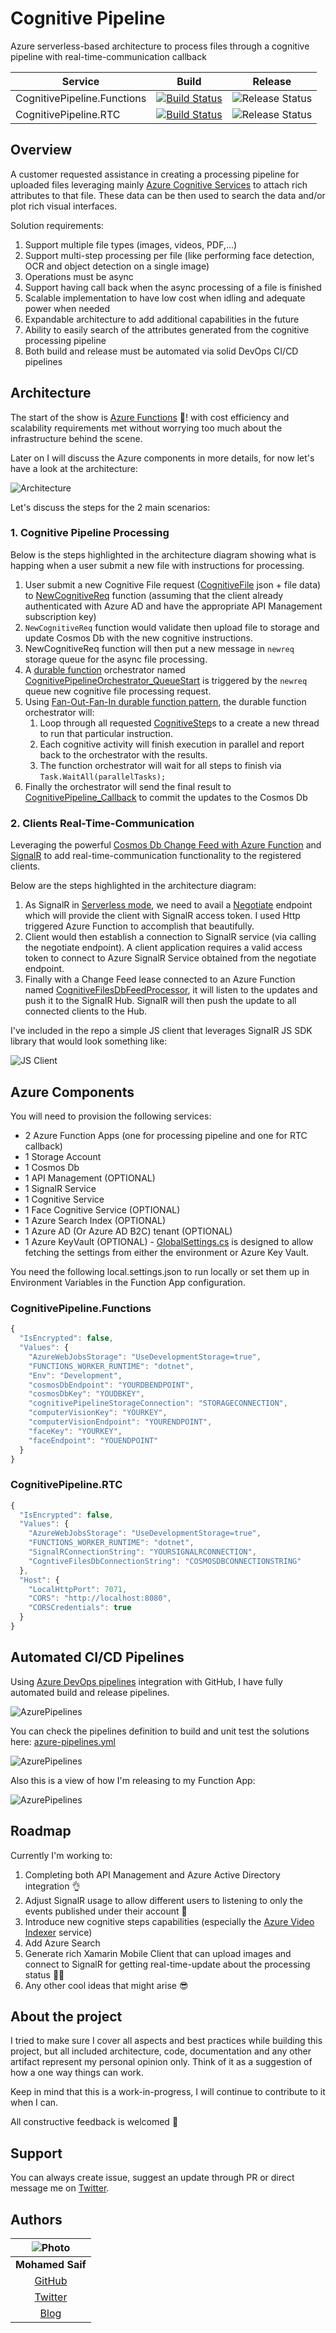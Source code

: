 ﻿# Cognitive Pipeline

Azure serverless-based architecture to process files through a cognitive pipeline with real-time-communication callback

|Service|Build|Release|
|-|-|-|
|CognitivePipeline.Functions|[![Build Status](https://gbb-appinnovation.visualstudio.com/CognitivePipeline/_apis/build/status/mohamedsaif.CognitivePipeline?branchName=master)](https://gbb-appinnovation.visualstudio.com/CognitivePipeline/_build/latest?definitionId=26&branchName=master)|![Release Status](https://gbb-appinnovation.vsrm.visualstudio.com/_apis/public/Release/badge/a1da55f8-e784-413b-a0fb-465cdd253ac9/1/1)|
|CognitivePipeline.RTC|[![Build Status](https://gbb-appinnovation.visualstudio.com/CognitivePipeline/_apis/build/status/mohamedsaif.CognitivePipeline?branchName=master)](https://gbb-appinnovation.visualstudio.com/CognitivePipeline/_build/latest?definitionId=26&branchName=master)|![Release Status](https://gbb-appinnovation.vsrm.visualstudio.com/_apis/public/Release/badge/a1da55f8-e784-413b-a0fb-465cdd253ac9/1/2)|

## Overview

A customer requested assistance in creating a processing pipeline for uploaded files leveraging mainly [Azure Cognitive Services](https://azure.microsoft.com/en-us/services/cognitive-services/) to attach rich attributes to that file. These data can be then used to search the data and/or plot rich visual interfaces.

Solution requirements:

1. Support multiple file types (images, videos, PDF,...)
2. Support multi-step processing per file (like performing face detection, OCR and object detection on a single image)
3. Operations must be async
4. Support having call back when the async processing of a file is finished
5. Scalable implementation to have low cost when idling and adequate power when needed
6. Expandable architecture to add additional capabilities in the future
7. Ability to easily search of the attributes generated from the cognitive processing pipeline
8. Both build and release must be automated via solid DevOps CI/CD pipelines

## Architecture

The start of the show is [Azure Functions](https://docs.microsoft.com/en-us/azure/azure-functions/) 🤩! with cost efficiency and scalability requirements met without worrying too much about the infrastructure behind the scene.

Later on I will discuss the Azure components in more details, for now let's have a look at the architecture:

![Architecture](res/architecture.png)

Let's discuss the steps for the 2 main scenarios:

### 1. Cognitive Pipeline Processing

Below is the steps highlighted in the architecture diagram showing what is happing when a user submit a new file with instructions for processing.

1. User submit a new Cognitive File request ([CognitiveFile](src/CognitivePipeline/CognitivePipeline.Functions/Models/CognitiveStep.cs) json + file data) to [NewCognitiveReq](src/CognitivePipeline/CognitivePipeline.Functions/Functions/NewCognitiveReq.cs) function (assuming that the client already authenticated with Azure AD and have the appropriate API Management subscription key)
2. ```NewCognitiveReq``` function would validate then upload file to storage and update Cosmos Db with the new cognitive instructions.
3. NewCognitiveReq function will then put a new message in ```newreq``` storage queue for the async file processing.
4. A [durable function](https://docs.microsoft.com/en-us/azure/azure-functions/durable/durable-functions-overview) orchestrator named [CognitivePipelineOrchestrator_QueueStart](src/CognitivePipeline/CognitivePipeline.Functions/Orchestrator/CognitivePipelineOrchestrator.cs#L34-L52) is triggered by the ```newreq``` queue new cognitive file processing request.
5. Using [Fan-Out-Fan-In durable function pattern](https://docs.microsoft.com/en-us/azure/azure-functions/durable/durable-functions-concepts#patterns), the durable function orchestrator will:
   1. Loop through all requested [CognitiveStep](src/CognitivePipeline/CognitivePipeline.Functions/Models/CognitiveStep.cs)s to a create a new thread to run that particular instruction.
   2. Each cognitive activity will finish execution in parallel and report back to the orchestrator with the results.
   3. The function orchestrator will wait for all steps to finish via ```Task.WaitAll(parallelTasks);```
6. Finally the orchestrator will send the final result to [CognitivePipeline_Callback](src/CognitivePipeline/CognitivePipeline.Functions/Orchestrator/CognitivePipelineOrchestrator.cs#L183-L194) to commit the updates to the Cosmos Db

### 2. Clients Real-Time-Communication

Leveraging the powerful [Cosmos Db Change Feed with Azure Function](https://docs.microsoft.com/en-us/azure/azure-signalr/signalr-concept-azure-functions) and [SignalR](https://docs.microsoft.com/en-us/azure/azure-signalr/signalr-overview) to add real-time-communication functionality to the registered clients.

Below are the steps highlighted in the architecture diagram:

1. As SignalR in [Serverless mode](https://docs.microsoft.com/en-us/azure/azure-signalr/signalr-concept-serverless-development-config), we need to avail a [Negotiate](src/CognitivePipeline/CognitivePipeline.RTC/RTC/SignalRNegotiator.cs) endpoint which will provide the client with SignalR access token. I used Http triggered Azure Function to accomplish that beautifully.
2. Client would then establish a connection to SignalR service (via calling the negotiate endpoint). A client application requires a valid access token to connect to Azure SignalR Service obtained from the negotiate endpoint.
3. Finally with a Change Feed lease connected to an Azure Function named [CognitiveFilesDbFeedProcessor](src/CognitivePipeline/CognitivePipeline.RTC/Functions/CognitiveFilesDbFeedProcessor.cs), it will listen to the updates and push it to the SignalR Hub. SignalR will then push the update to all connected clients to the Hub.

I've included in the repo a simple JS client that leverages SignalR JS SDK library that would look something like:

![JS Client](res/jsclient.png)

## Azure Components

You will need to provision the following services:

- 2 Azure Function Apps (one for processing pipeline and one for RTC callback)
- 1 Storage Account
- 1 Cosmos Db
- 1 API Management (OPTIONAL)
- 1 SignalR Service
- 1 Cognitive Service 
- 1 Face Cognitive Service (OPTIONAL)
- 1 Azure Search Index (OPTIONAL)
- 1 Azure AD (Or Azure AD B2C) tenant (OPTIONAL)
- 1 Azure KeyVault (OPTIONAL) - [GlobalSettings.cs]() is designed to allow fetching the settings from either the environment or Azure Key Vault.

You need the following local.settings.json to run locally or set them up in Environment Variables in the Function App configuration.

### CognitivePipeline.Functions

```js
{
  "IsEncrypted": false,
  "Values": {
    "AzureWebJobsStorage": "UseDevelopmentStorage=true",
    "FUNCTIONS_WORKER_RUNTIME": "dotnet",
    "Env": "Development",
    "cosmosDbEndpoint": "YOURDBENDPOINT",
    "cosmosDbKey": "YOUDBKEY",
    "cognitivePipelineStorageConnection": "STORAGECONNECTION",
    "computerVisionKey": "YOURKEY",
    "computerVisionEndpoint": "YOURENDPOINT",
    "faceKey": "YOURKEY",
    "faceEndpoint": "YOUENDPOINT"
  }
}
```

### CognitivePipeline.RTC

```js
{
  "IsEncrypted": false,
  "Values": {
    "AzureWebJobsStorage": "UseDevelopmentStorage=true",
    "FUNCTIONS_WORKER_RUNTIME": "dotnet",
    "SignalRConnectionString": "YOURSIGNALRCONNECTION",
    "CogntiveFilesDbConnectionString": "COSMOSDBCONNECTIONSTRING"
  },
  "Host": {
    "LocalHttpPort": 7071,
    "CORS": "http://localhost:8080",
    "CORSCredentials": true
  }
}
```

## Automated CI/CD Pipelines

Using [Azure DevOps pipelines](https://github.com/marketplace/azure-pipelines) integration with GitHub, I have fully automated build and release pipelines.

![AzurePipelines](res/azurepipelines.png)

You can check the pipelines definition to build and unit test the solutions here: [azure-pipelines.yml](azure-pipelines.yml)

![AzurePipelines](res/azurepipelines-test.png)

Also this is a view of how I'm releasing to my Function App:

![AzurePipelines](res/azurepipelines-release.png)

## Roadmap

Currently I'm working to:
1.  Completing both API Management and Azure Active Directory integration 👌
2.  Adjust SignalR usage to allow different users to listening to only the events published under their account 🤷‍
3.  Introduce new cognitive steps capabilities (especially the [Azure Video Indexer](https://docs.microsoft.com/en-us/azure/media-services/video-indexer/) service)
4.  Add Azure Search
3.  Generate rich Xamarin Mobile Client that can upload images and connect to SignalR for getting real-time-update about the processing status 🐱‍💻
4.  Any other cool ideas that might arise 😎

## About the project

I tried to make sure I cover all aspects and best practices while building this project, but all included architecture, code, documentation and any other artifact represent my personal opinion only. Think of it as a suggestion of how a one way things can work.

Keep in mind that this is a work-in-progress, I will continue to contribute to it when I can.

All constructive feedback is welcomed 🙏

## Support

You can always create issue, suggest an update through PR or direct message me on [Twitter](https://twitter.com/mohamedsaif101).

## Authors

|      ![Photo](res/mohamed-saif.jpg)            |
|:----------------------------------------------:|
|                 **Mohamed Saif**               |
|     [GitHub](https://github.com/mohamedsaif)   |
|  [Twitter](https://twitter.com/mohamedsaif101) |
|         [Blog](http://blog.mohamedsaif.com)    |